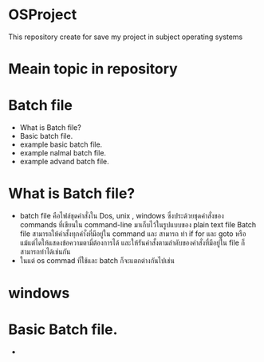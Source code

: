 # OSProject
This repository create for save my project in subject operating systems
# Meain topic in repository


# Batch file
- What is Batch file?
- Basic batch file.
- example basic batch file.
- example nalmal batch file.
- example advand batch file.

# What is Batch file?
- batch file คือไฟล์ชุดคำสั่งใน Dos, unix , windows ซึ่งประด้วยชุดคำสั่งของ commands ที่เขียนใน command-line มาเก็บไว้ในรูปแบบของ plain text file 
Batch file สามารถให้คำสั้งทุกคำั่งที่มีอยู่ใน command และ สามารถ ทำ if for และ goto หรือแม้แต่ไดให้แสดงข้อความตามี่ต้องการได้ และให้รันคำสั้งตามลำดับของคำสั่งที่มีอยู่ใน file ก็สามารถทำได้เช่นกัน
- ในแต่ os commad ที่ใช้และ batch ก็จะแตกต่างกันไปเช่น 
# windows
  

# Basic Batch file.
- 
